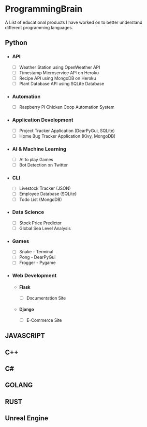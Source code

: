 # ProgrammingBrain

A List of educational products I have worked on to better understand different programming languages.

## Python
- ### API
  - [ ] Weather Station using OpenWeather API
  - [ ] Timestamp Microservice API on Heroku 
  - [ ] Recipe API using MongoDB on Heroku
  - [ ] Plant Database API using SQLite Database
- ### Automation
    - [ ] Raspberry Pi Chicken Coop Automation System
- ### Application Development
  - [ ] Project Tracker Application (DearPyGui, SQLite)
  - [ ] Home Bug Tracker Application (Kivy, MongoDB)
- ### AI & Machine Learning
  - [ ] AI to play Games
  - [ ] Bot Detection on Twitter
- ### CLI
  - [ ] Livestock Tracker (JSON)
  - [ ] Employee Database (SQLite)
  - [ ] Todo List (MongoDB)
- ### Data Science
  - [ ] Stock Price Predictor
  - [ ] Global Sea Level Analysis
- ### Games
  - [ ] Snake - Terminal
  - [ ] Pong - DearPyGui
  - [ ] Frogger - Pygame 
- ### Web Development
  - #### Flask
    - [ ] Documentation Site
  - #### Django
    - [ ] E-Commerce Site




## JAVASCRIPT
## C++
## C#
## GOLANG
## RUST
## Unreal Engine

